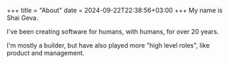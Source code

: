 +++
title = "About"
date = 2024-09-22T22:38:56+03:00
+++
My name is Shai Geva.

I've been creating software for humans, with humans, for over 20 years.

I'm mostly a builder, but have also played more "high level roles", like product and management.



